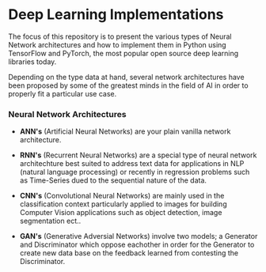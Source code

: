 # Deep Learning Implementations

The focus of this repository is to present the various types of Neural Network architectures and how to implement them in Python using TensorFlow and PyTorch, the most popular open source deep learning libraries today. 

Depending on the type data at hand, several network architectures have been proposed by some of the greatest minds in the field of AI in order to properly fit a particular use case.

### Neural Network Architectures 
* **ANN's** (Artificial Neural Networks) are your plain vanilla network architecture.

* **RNN's** (Recurrent Neural Networks) are a special type of neural network architechture best suited to address text data for applications in NLP (natural language processing)   or recently in regression problems such as Time-Series dued to the sequential nature of the data.

* **CNN's** (Convolutional Neural Networks) are mainly used in the classification context particularly applied to images for building Computer Vision applications such as object detection, image segmentation ect.. 

* **GAN's** (Generative Adversial Networks) involve two models; a Generator and Discriminator which oppose eachother in order for the Generator to create new data base on the feedback learned from contesting the Discriminator.
